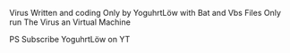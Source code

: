 Virus Written and coding Only by YoguhrtLöw with Bat and Vbs Files
Only run The Virus an Virtual Machine

PS Subscribe YoguhrtLöw on YT
